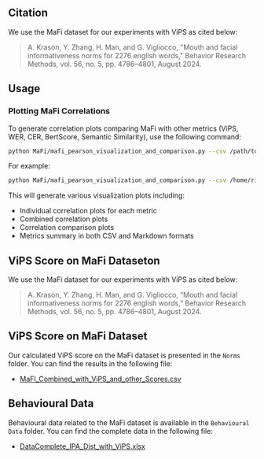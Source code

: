 
## Citation

We use the MaFi dataset for our experiments with ViPS as cited below:

> A. Krason, Y. Zhang, H. Man, and G. Vigliocco, "Mouth and facial
informativeness norms for 2276 english words," Behavior Research
Methods, vol. 56, no. 5, pp. 4786–4801, August 2024.

## Usage

### Plotting MaFi Correlations

To generate correlation plots comparing MaFi with other metrics (ViPS, WER, CER, BertScore, Semantic Similarity), use the following command:

```bash
python MaFi/mafi_pearson_visualization_and_comparison.py --csv /path/to/MaFI_Combined_with_ViPS_and_other_Scores.csv --output /path/to/output_directory
```

For example:
```bash
python MaFi/mafi_pearson_visualization_and_comparison.py --csv /home/rishabh/Desktop/Experiments/ViPS/MaFi/Norms/MaFI_Combined_with_ViPS_and_other_Scores.csv --output ./MaFi/pearson_plots_comparison
```

This will generate various visualization plots including:
- Individual correlation plots for each metric
- Combined correlation plots
- Correlation comparison plots
- Metrics summary in both CSV and Markdown formats

## ViPS Score on MaFi Dataseton

We use the MaFi dataset for our experiments with ViPS as cited below:

> A. Krason, Y. Zhang, H. Man, and G. Vigliocco, “Mouth and facial
informativeness norms for 2276 english words,” Behavior Research
Methods, vol. 56, no. 5, pp. 4786–4801, August 2024.

## ViPS Score on MaFi Dataset

Our calculated ViPS score on the MaFi dataset is presented in the `Norms` folder. You can find the results in the following file:

- [MaFI_Combined_with_ViPS_and_other_Scores.csv](../MaFi/Norms/MaFI_Combined_with_ViPS_and_other_Scores.csv)

## Behavioural Data

Behavioural data related to the MaFi dataset is available in the `Behavioural Data` folder. You can find the complete data in the following file:

- [DataComplete_IPA_Dist_with_ViPS.xlsx](/MaFi/Behavioural%20Data/DataComplete_IPA_Dist_with_ViPS.xlsx)
